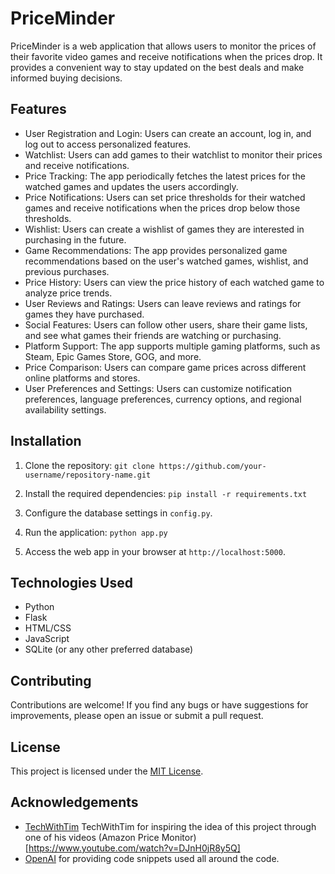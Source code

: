 # PriceMinder

PriceMinder is a web application that allows users to monitor the prices of their favorite video games and receive notifications when the prices drop. It provides a convenient way to stay updated on the best deals and make informed buying decisions.

## Features

- User Registration and Login: Users can create an account, log in, and log out to access personalized features.
- Watchlist: Users can add games to their watchlist to monitor their prices and receive notifications.
- Price Tracking: The app periodically fetches the latest prices for the watched games and updates the users accordingly.
- Price Notifications: Users can set price thresholds for their watched games and receive notifications when the prices drop below those thresholds.
- Wishlist: Users can create a wishlist of games they are interested in purchasing in the future.
- Game Recommendations: The app provides personalized game recommendations based on the user's watched games, wishlist, and previous purchases.
- Price History: Users can view the price history of each watched game to analyze price trends.
- User Reviews and Ratings: Users can leave reviews and ratings for games they have purchased.
- Social Features: Users can follow other users, share their game lists, and see what games their friends are watching or purchasing.
- Platform Support: The app supports multiple gaming platforms, such as Steam, Epic Games Store, GOG, and more.
- Price Comparison: Users can compare game prices across different online platforms and stores.
- User Preferences and Settings: Users can customize notification preferences, language preferences, currency options, and regional availability settings.

## Installation

1. Clone the repository:
   `git clone https://github.com/your-username/repository-name.git`
2. Install the required dependencies:
   `pip install -r requirements.txt`
3. Configure the database settings in `config.py`.

4. Run the application:
   `python app.py`
5. Access the web app in your browser at `http://localhost:5000`.

## Technologies Used

- Python
- Flask
- HTML/CSS
- JavaScript
- SQLite (or any other preferred database)

## Contributing

Contributions are welcome! If you find any bugs or have suggestions for improvements, please open an issue or submit a pull request.

## License

This project is licensed under the [MIT License](LICENSE).

## Acknowledgements

- [TechWithTim](https://github.com/techwithtim) TechWithTim for inspiring the idea of this project through one of his videos (Amazon Price Monitor)[https://www.youtube.com/watch?v=DJnH0jR8y5Q]
- [OpenAI](https://openai.com/) for providing code snippets used all around the code.
